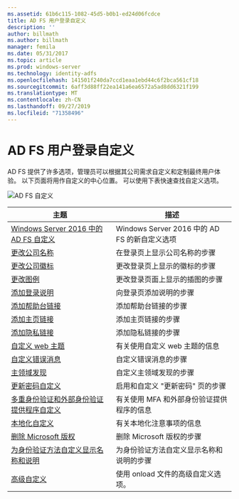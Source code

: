 ```yaml
---
ms.assetid: 61b6c115-1082-45d5-b0b1-ed24d06fcdce
title: AD FS 用户登录自定义
description: ''
author: billmath
ms.author: billmath
manager: femila
ms.date: 05/31/2017
ms.topic: article
ms.prod: windows-server
ms.technology: identity-adfs
ms.openlocfilehash: 141501f240da7ccd1eaa1ebd44c6f2bca561cf18
ms.sourcegitcommit: 6aff3d88ff22ea141a6ea6572a5ad8dd6321f199
ms.translationtype: MT
ms.contentlocale: zh-CN
ms.lasthandoff: 09/27/2019
ms.locfileid: "71358496"
---
```

# <a name="ad-fs-user-sign-in-customization"></a>AD FS 用户登录自定义


AD FS 提供了许多选项，管理员可以根据其公司需求自定义和定制最终用户体验。  以下页面将用作自定义的中心位置。  可以使用下表快速查找自定义选项。



![AD FS 自定义](media/AD-FS-user-sign-in-customization/ADFS_Blue_Custom2.png) 
    
  







主题|描述|
-----|-----|
[Windows Server 2016 中的 AD FS 自定义](AD-FS-Customization-in-Windows-Server-2016.md)|Windows Server 2016 中的 AD FS 的新自定义选项|
[更改公司名称](Change-the-company-name-on-the-AD-FS-sign-in-page.md)|在登录页上显示公司名称的步骤|
[更改公司徽标](Change-the-company-logo-on-the-AD-FS-sign-in-page.md)|更改登录页上显示的徽标的步骤|
[更改图例](Change-the-illustration-on-the-AD-FS-sign-in-page.md)|更改登录页面上显示的插图的步骤|
[添加登录说明](Add-sign-in-page-description.md)|向登录页添加说明的步骤|
[添加帮助台链接](Add-Help-Desk-Link.md)|添加帮助台链接的步骤|
[添加主页链接](Add-Home-Link.md)|添加主页链接的步骤|
[添加隐私链接](Add-Privacy-Link.md)|添加隐私链接的步骤|
[自定义 web 主题](Custom-Web-Themes-in-AD-FS.md)|有关使用自定义 web 主题的信息
[自定义错误消息](Custom-error-messages-for-AD-FS-sign-in-page.md)|自定义错误消息的步骤
[主领域发现](Home-Realm-Discovery-Customization.md)|自定义主领域发现的步骤|
[更新密码自定义](Update-password-customization.md)|启用和自定义 "更新密码" 页的步骤|
[多重身份验证和外部身份验证提供程序自定义](Multi-factor-authentication-and-external-auth-providers-customization.md)|有关使用 MFA 和外部身份验证提供程序的信息|
[本地化自定义](Customization-for-Localization.md)|有关本地化注意事项的信息
[删除 Microsoft 版权](Remove-the-Microsoft-copyright.md)|删除 Microsoft 版权的步骤
[为身份验证方法自定义显示名称和说明](Customize-the-display-names-and-descriptions-for-authentication-methods.md)|为身份验证方法自定义显示名称和说明的步骤
[高级自定义](Advanced-Customization-of-AD-FS-Sign-in-Pages.md)|使用 onload 文件的高级自定义选项。




